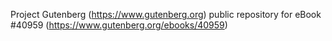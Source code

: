 Project Gutenberg (https://www.gutenberg.org) public repository for eBook #40959 (https://www.gutenberg.org/ebooks/40959)
